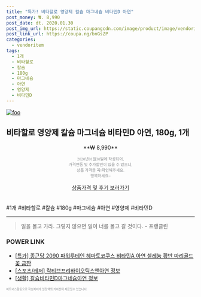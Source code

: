 ```yaml
--- 
title: "특가! 비타할로 영양제 칼슘 마그네슘 비타민D 아연" 
post_money: ₩. 8,990 
post_date: dt. 2020.01.30 
post_img_url: https://static.coupangcdn.com/image/product/image/vendoritem/2019/04/30/4389289489/c2cf9201-084b-4e54-a626-765a02f0465c.jpg 
post_link_url: https://coupa.ng/bnGsZP 
categories: 
  - vendoritem 
tags: 
  - 1개 
  - 비타할로 
  - 칼슘 
  - 180g 
  - 마그네슘 
  - 아연 
  - 영양제 
  - 비타민D 
--- 
```

[![foo](https://static.coupangcdn.com/image/product/image/vendoritem/2019/04/30/4389289489/c2cf9201-084b-4e54-a626-765a02f0465c.jpg)](https://coupa.ng/bnGsZP) 

## 비타할로 영양제 칼슘 마그네슘 비타민D 아연, 180g, 1개 
<p style="text-align: center;">**₩ 8,990**</p> 
<p style="text-align: center;"><span style="color: #898c8f; font-family: Georgia,Times,serif; font-size: 0.75em;">2020년01월30일에 작성되어, <br>가격변동 및 추가할인이 있을 수 있으니,<br> 상품 가격을 꼭!확인해주세요.<br>행복하세요~</span> 
</p>	 
<div markdown="0" style="text-align: center;"><a href="https://coupa.ng/bnGsZP" class="btn btn--success">상품가격 및 후기 보러가기</a></div> 
<br><br> 
  #1개 #비타할로 #칼슘 #180g #마그네슘 #아연 #영양제 #비타민D 
<hr> 

> 일을 몰고 가라. 그렇지 않으면 일이 너를 몰고 갈 것이다. - 프랭클린 


### POWER LINK

* <a href="https://blog.naver.com/santokki14/221788858935" target="_blank">[특가] 종근당 2090 파워루테인 헤마토코쿠스 비타민A 아연 셀레늄 황반 마리골드꽃 금잔</a>
* <a href="https://blog.naver.com/fasyy4321/221760601580" target="_blank"> [스포츠/레저] 락티브프리바이오틱스앤아연 정보 </a>
* <a href="https://blog.naver.com/sakai111/221760273889" target="_blank"> [생활] 칼슘비타민D마그네슘아연 정보 </a>

<span style="color: #898c8f; font-family: Georgia,Times,serif; font-size: 0.55em;">파트너스활동으로 작성자에게 일정액의 커미션이 제공될수 있습니다.</span> 
